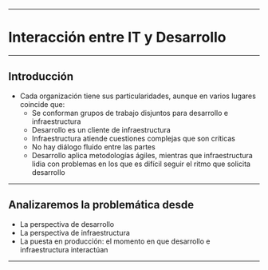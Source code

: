 ***
# Interacción entre IT y Desarrollo
---
## Introducción

* Cada organización tiene sus particularidades, aunque en varios
  lugares coincide que:
  * Se conforman grupos de trabajo disjuntos para desarrollo e infraestructura
  * Desarrollo es un cliente de infraestructura
  * Infraestructura atiende cuestiones complejas que son críticas
  * No hay diálogo fluido entre las partes
  * Desarrollo aplica metodologías ágiles, mientras que infraestructura lidia
    con problemas en los que es difícil seguir el ritmo que solicita desarrollo
---
## Analizaremos la problemática desde

* La perspectiva de desarrollo
* La perspectiva de infraestructura
* La puesta en producción: el momento en que desarrollo e infraestructura
  interactúan
***
